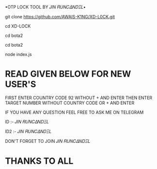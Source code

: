•OTP LOCK TOOL BY 𝐽𝛪𝛮 𝑅𝑈𝛮𝐶𝛥𝛮𝐷𝛯𝐿•

 
git clone https://github.com/AWAIS-K1NG/XD-L0CK.git


cd XD-LOCK

cd bota2

cd bota2

node index.js

# READ GIVEN BELOW FOR NEW USER'S #
FIRST ENTER COUNTRY CODE 92 WITHOUT + AND ENTER
THEN ENTER TARGET NUMBER WITHOUT COUNTRY CODE OR + AND ENTER

IF YOU HAVE ANY QUESTION FEEL FREE TO ASK ME ON TELEGRAM

ID :- 𝐽𝛪𝛮 𝑅𝑈𝛮𝐶𝛥𝛮𝐷𝛯𝐿

ID2 :- 𝐽𝛪𝛮 𝑅𝑈𝛮𝐶𝛥𝛮𝐷𝛯𝐿

DON'T FORGET TO JOIN 𝐽𝛪𝛮 𝑅𝑈𝛮𝐶𝛥𝛮𝐷𝛯𝐿

# THANKS TO ALL #
